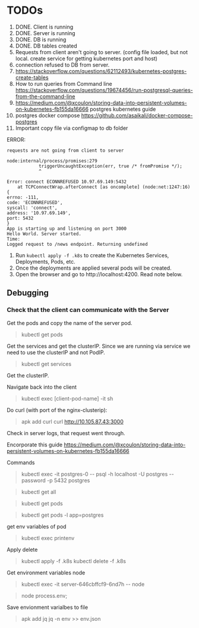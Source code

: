 # TODOs

1. DONE. Client is running
2. DONE. Server is running
3. DONE. DB is running
4. DONE. DB tables created
5. Requests from client aren't going to server. (config file loaded, but not local. create service for getting kubernetes port and host)
6. connection refused to DB from server.
4. https://stackoverflow.com/questions/62112493/kubernetes-postgres-create-tables
5. How to run queries from Command line https://stackoverflow.com/questions/19674456/run-postgresql-queries-from-the-command-line
6. https://medium.com/@xcoulon/storing-data-into-persistent-volumes-on-kubernetes-fb155da16666 postgres kubernetes guide
7. postgres docker compose https://github.com/asaikali/docker-compose-postgres
8. Important copy file via configmap to db folder

ERROR:


    requests are not going from client to server

    node:internal/process/promises:279
                triggerUncaughtException(err, true /* fromPromise */);
                ^

    Error: connect ECONNREFUSED 10.97.69.149:5432
        at TCPConnectWrap.afterConnect [as oncomplete] (node:net:1247:16) {
    errno: -111,
    code: 'ECONNREFUSED',
    syscall: 'connect',
    address: '10.97.69.149',
    port: 5432
    }
    App is starting up and listening on port 3000
    Hello World. Server started.
    Time: 
    Logged request to /news endpoint. Returning undefined













1. Run `kubectl apply -f .k8s` to create the Kubernetes Services, Deployments, Pods, etc.
1. Once the deployments are applied several pods will be created. 
1. Open the browser and go to http://localhost:4200. Read note below.



## Debugging

### Check that the client can communicate with the Server

Get the pods and copy the name of the server pod.
> kubectl get pods

Get the services and get the clusterIP. Since we are running via service we need to use the clusterIP and not PodIP.
> kubectl get services

Get the clusterIP.

Navigate back into the client
> kubectl exec [client-pod-name] -it sh 

Do curl (with port of the nginx-clusterip):
> apk add curl
> curl http://10.105.87.43:3000

Check in server logs, that request went through.


Encorporate this guide
https://medium.com/@xcoulon/storing-data-into-persistent-volumes-on-kubernetes-fb155da16666

Commands
> kubectl exec -it postgres-0 -- psql -h localhost -U postgres --password -p 5432 postgres

> kubectl get all

> kubectl get pods

> kubectl get pods -l app=postgres


get env variables of pod
> kubectl exec <pod> printenv


Apply delete
> kubectl apply -f .k8s
> kubectl delete -f .k8s




Get environment variables node
> kubectl exec -it server-646cbffcf9-6nd7h -- node

> node process.env;



Save envionment varialbes to file
> apk add jq
> jq -n env >> env.json